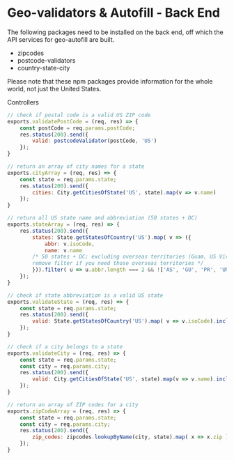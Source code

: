 # Geo-validators & Autofill - Back End

The following packages need to be installed on the back end, off which the API services for geo-autofill are built.
- zipcodes
- postcode-validators
- country-state-city

Please note that these npm packages provide information for the whole world, not just the United States.

Controllers
```javascript
// check if postal code is a valid US ZIP code
exports.validatePostCode = (req, res) => {
    const postCode = req.params.postCode;
    res.status(200).send({
        valid: postcodeValidator(postCode, 'US')
    });
}

// return an array of city names for a state
exports.cityArray = (req, res) => {
    const state = req.params.state;
    res.status(200).send({
        cities: City.getCitiesOfState('US', state).map(v => v.name)
    });
}

// return all US state name and abbreviation (50 states + DC)
exports.stateArray = (req, res) => {
    res.status(200).send({
        states: State.getStatesOfCountry('US').map( v => ({
            abbr: v.isoCode,
            name: v.name
        /* 50 states + DC; excluding overseas territories (Guam, US Virgin Island, Puerto Rico, etc.); 
        remove filter if you need those overseas territories */
        })).filter( u => u.abbr.length === 2 && !['AS', 'GU', 'PR', 'UM', 'VI', 'MP'].includes(u.abbr) )  
    });
}

// check if state abbreviation is a valid US state 
exports.validateState = (req, res) => {
    const state = req.params.state;
    res.status(200).send({
        valid: State.getStatesOfCountry('US').map( v => v.isoCode).includes(state)
    });
}

// check if a city belongs to a state 
exports.validateCity = (req, res) => {
    const state = req.params.state;
    const city = req.params.city;
    res.status(200).send({
        valid: City.getCitiesOfState('US', state).map(v => v.name).includes(city)
    });
}

// return an array of ZIP codes for a city 
exports.zipCodeArray = (req, res) => {
    const state = req.params.state;
    const city = req.params.city;
    res.status(200).send({
        zip_codes: zipcodes.lookupByName(city, state).map( x => x.zip )
    });
}
```
